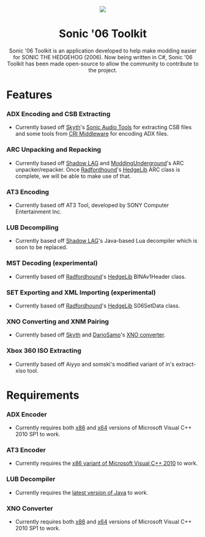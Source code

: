 <p align="center">
    <a href="https://github.com/HyperPolygon64/Sonic-06-Toolkit/blob/master/">
        <img src="https://github.com/HyperPolygon64/Sonic-06-Toolkit/blob/master/logo_small.png" />
    </a>
</p>

<h1 align="center">Sonic '06 Toolkit</h1>

<p align="center">Sonic '06 Toolkit is an application developed to help make modding easier for SONIC THE HEDGEHOG (2006). Now being written in C#, Sonic '06 Toolkit has been made open-source to allow the community to contribute to the project.</p>

# Features
### ADX Encoding and CSB Extracting
- Currently based off [Skyth](https://github.com/blueskythlikesclouds)'s [Sonic Audio Tools](https://github.com/blueskythlikesclouds/SonicAudioTools) for extracting CSB files and some tools from [CRI Middleware](https://www.criware.com/en/) for encoding ADX files.

### ARC Unpacking and Repacking
- Currently based off [Shadow LAG](https://github.com/lllsondowlll) and [ModdingUnderground](https://www.youtube.com/user/ModdingUnderground)'s ARC unpacker/repacker. Once [Radfordhound](https://github.com/Radfordhound)'s [HedgeLib](https://github.com/Radfordhound/HedgeLib) ARC class is complete, we will be able to make use of that.

### AT3 Encoding
- Currently based off AT3 Tool, developed by SONY Computer Entertainment Inc.

### LUB Decompiling
- Currently based off [Shadow LAG](https://github.com/lllsondowlll)'s Java-based Lua decompiler which is soon to be replaced.

### MST Decoding (experimental)
- Currently based off [Radfordhound](https://github.com/Radfordhound)'s [HedgeLib](https://github.com/Radfordhound/HedgeLib) BINAv1Header class.

### SET Exporting and XML Importing (experimental)
- Currently based off [Radfordhound](https://github.com/Radfordhound)'s [HedgeLib](https://github.com/Radfordhound/HedgeLib) S06SetData class.

### XNO Converting and XNM Pairing
- Currently based off [Skyth](https://github.com/blueskythlikesclouds) and [DarioSamo](https://github.com/DarioSamo)'s [XNO converter](https://github.com/blueskythlikesclouds/SkythTools/blob/master/Sonic%20'06/xno2dae.exe).

### Xbox 360 ISO Extracting
- Currently based off Aiyyo and somski's modified variant of in's extract-xiso tool.

# Requirements
### ADX Encoder
- Currently requires both [x86](https://www.microsoft.com/de-de/download/details.aspx?id=8328) and [x64](https://www.microsoft.com/en-us/download/details.aspx?id=13523) versions of Microsoft Visual C++ 2010 SP1 to work.

### AT3 Encoder
- Currently requires the [x86 variant of Microsoft Visual C++ 2010](https://www.microsoft.com/en-us/download/details.aspx?id=5555) to work.

### LUB Decompiler
- Currently requires the [latest version of Java](https://www.java.com/en/download/) to work.

### XNO Converter
- Currently requires both [x86](https://www.microsoft.com/de-de/download/details.aspx?id=8328) and [x64](https://www.microsoft.com/en-us/download/details.aspx?id=13523) versions of Microsoft Visual C++ 2010 SP1 to work.
